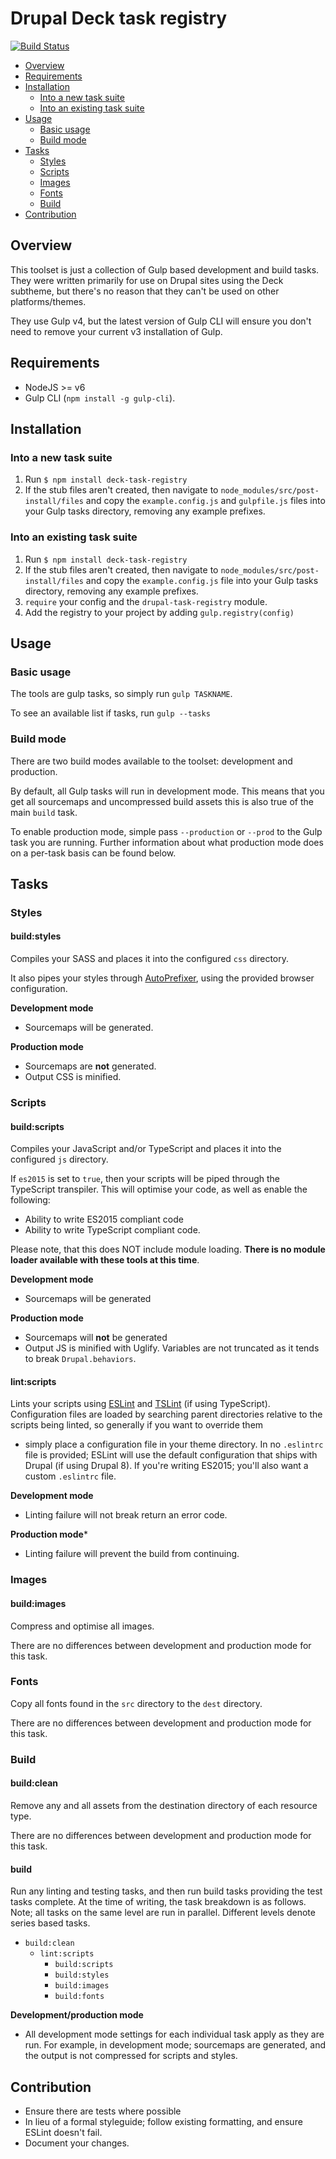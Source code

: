 # Drupal Deck task registry

[![Build Status](https://travis-ci.org/inviqa/deck-task-registry.svg?branch=master)](https://travis-ci.org/inviqa/deck-task-registry)

<!-- TOC depthFrom:2 depthTo:3 -->

- [Overview](#overview)
- [Requirements](#requirements)
- [Installation](#installation)
  - [Into a new task suite](#into-a-new-task-suite)
  - [Into an existing task suite](#into-an-existing-task-suite)
- [Usage](#usage)
  - [Basic usage](#basic-usage)
  - [Build mode](#build-mode)
- [Tasks](#tasks)
  - [Styles](#styles)
  - [Scripts](#scripts)
  - [Images](#images)
  - [Fonts](#fonts)
  - [Build](#build)
- [Contribution](#contribution)

<!-- /TOC -->

## Overview

This toolset is just a collection of Gulp based development and build tasks.
They were written primarily for use on Drupal sites using the Deck subtheme,
but there's no reason that they can't be used on other platforms/themes.

They use Gulp v4, but the latest version of Gulp CLI will ensure you don't need
to remove your current v3 installation of Gulp.

## Requirements

* NodeJS >= v6
* Gulp CLI (`npm install -g gulp-cli`).

## Installation

### Into a new task suite

1. Run `$ npm install deck-task-registry`
2. If the stub files aren't created, then navigate to `node_modules/src/post-install/files` and copy the
   `example.config.js` and `gulpfile.js` files into your Gulp tasks directory, removing any example prefixes.

### Into an existing task suite

1. Run `$ npm install deck-task-registry`
2. If the stub files aren't created, then navigate to `node_modules/src/post-install/files` and copy the
   `example.config.js` file into your Gulp tasks directory, removing any example prefixes.
3. `require` your config and the `drupal-task-registry` module.
4. Add the registry to your project by adding `gulp.registry(config)`

## Usage

### Basic usage

The tools are gulp tasks, so simply run `gulp TASKNAME`.

To see an available list if tasks, run `gulp --tasks`

### Build mode

There are two build modes available to the toolset: development and production.

By default, all Gulp tasks will run in development mode. This means that you
get all sourcemaps and uncompressed build assets this is also true of the main
`build` task.

To enable production mode, simple pass `--production` or `--prod` to the Gulp
task you are running. Further information about what production mode does on a
per-task basis can be found below.

## Tasks

### Styles

#### build:styles

Compiles your SASS and places it into the configured `css` directory.

It also pipes your styles through [AutoPrefixer][autoprefixer], using the
provided browser configuration.

**Development mode**

- Sourcemaps will be generated.

**Production mode**

- Sourcemaps are **not** generated.
- Output CSS is minified.

### Scripts

#### build:scripts

Compiles your JavaScript and/or TypeScript and places it into the configured
`js` directory.

If `es2015` is set to `true`, then your scripts will be piped through the
TypeScript transpiler. This will optimise your code, as well as enable the
following:

- Ability to write ES2015 compliant code
- Ability to write TypeScript compliant code.

Please note, that this does NOT include module loading. **There is no module
loader available with these tools at this time**.

**Development mode**

- Sourcemaps will be generated

**Production mode**

- Sourcemaps will **not** be generated
- Output JS is minified with Uglify. Variables are not truncated as it tends to
  break `Drupal.behaviors`.

#### lint:scripts

Lints your scripts using [ESLint][eslint] and [TSLint][tslint] (if using
TypeScript). Configuration files are loaded by searching parent directories
relative to the scripts being linted, so generally if you want to override them
- simply place a configuration file in your theme directory. In no `.eslintrc`
file is provided; ESLint will use the default configuration that ships with
Drupal (if using Drupal 8). If you're writing ES2015; you'll also want a custom
 `.eslintrc` file.

**Development mode**

- Linting failure will not break return an error code.

**Production mode***

- Linting failure will prevent the build from continuing.

### Images

#### build:images

Compress and optimise all images.

There are no differences between development and production mode for this task.

### Fonts

Copy all fonts found in the `src` directory to the `dest` directory.

There are no differences between development and production mode for this task.

### Build

#### build:clean

Remove any and all assets from the destination directory of each resource type.

There are no differences between development and production mode for this task.

#### build

Run any linting and testing tasks, and then run build tasks providing the test
tasks complete. At the time of writing, the task breakdown is as follows. Note;
all tasks on the same level are run in parallel. Different levels denote series
based tasks.

- `build:clean`
  - `lint:scripts`
    - `build:scripts`
    - `build:styles`
    - `build:images`
    - `build:fonts`

**Development/production mode**

- All development mode settings for each individual task apply as they are run.
  For example, in development mode; sourcemaps are generated, and the output is
  not compressed for scripts and styles.

## Contribution

- Ensure there are tests where possible
- In lieu of a formal styleguide; follow existing formatting, and ensure ESLint
  doesn't fail.
- Document your changes.

[codeship-badge]: https://codeship.com/projects/079634a0-4cf5-0134-4c08-7e829346aa02/status?branch=master
[autoprefixer]: https://github.com/postcss/autoprefixer
[eslint]: http://eslint.org/
[tslint]: https://palantir.github.io/tslint/